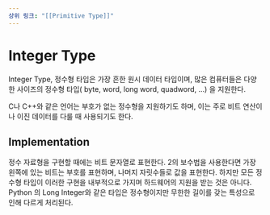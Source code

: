 ```yaml
---
상위 링크: "[[Primitive Type]]"
---
```

# Integer Type
Integer Type, 정수형 타입은 가장 흔한 원시 데이터 타입이며, 많은 컴퓨터들은 다양한 사이즈의 정수형 타입( byte, word, long word, quadword, ...) 을 지원한다.

C나 C++와 같은 언어는 부호가 없는 정수형을 지원하기도 하며, 이는 주로 비트 연산이나 이진 데이터를 다룰 때 사용되기도 한다.

## Implementation
정수 자료형을 구현할 때에는 비트 문자열로 표현한다. 2의 보수법을 사용한다면 가장 왼쪽에 있는 비트는 부호를 표현하며, 나머지 자릿수들로 값을 표현한다. 하지만 모든 정수형 타입이 이러한 구현을 내부적으로 가지며 하드웨어의 지원을 받는 것은 아니다. Python 의 Long Integer와 같은 타입은 정수형이지만 무한한 길이를 갖는 특성으로 인해 다르게 처리된다.